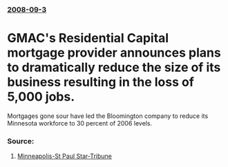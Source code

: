 ### [2008-09-3](/news/2008/09/3/index.md)

#  GMAC's Residential Capital mortgage provider announces plans to dramatically reduce the size of its business resulting in the loss of 5,000 jobs. 

Mortgages gone sour have led the Bloomington company to reduce its Minnesota workforce to 30 percent of 2006 levels.


### Source:

1. [Minneapolis-St Paul Star-Tribune](http://www.startribune.com/business/27813299.html)

